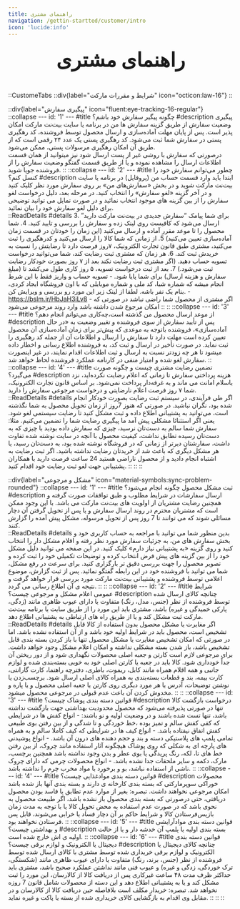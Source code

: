 ```yaml
---
title: راهنمای مشتری
navigation: /gettin-startted/customer/intro
icon: 'lucide:info'
---
```


### <div style="text-align: center; margin: 1.25rem 0; font-size: 2.75rem; margin-bottom: 2.75rem;">راهنمای مشتری</div>

::CustomeTabs
  ::div{label="شرایط و مقررات مارکت" icon="octicon:law-16"}
  ::

  ::div{label="پیگیری سفارش" icon="fluent:eye-tracking-16-regular"}
    ::collapse
    ---
    id: '1'
    ---
    #title
    چگونه پیگیر سفارش خود باشم؟
    #description
    پیگیری وضعیت سفارش از طریق گزینه سفارش ها من در برنامه یا سایت بیت‌نت مارکت امکان پذیر است. پس از پایان مهلت آماده‌سازی و ارسال محصول توسط فروشنده، کد رهگیری پستی در سفارش شما ثبت می‌شود. کد رهگیری پستی یک عدد ۲۴ رقمی است که از طریق آن امکان رهگیری مرسولات پستی، ممکن می‌شود.
    <br>
    درصورتی که سفارش با روشی غیر از پست ارسال شود نیز میتوانید از همان قسمت اطلاعات ارسال را مشاهده نموده و یا از طریق قسمت گفتگو وضعیت سفارش را از فروشنده جویا شوید.
    ::
    ::collapse
    ---
    id: '2'
    ---
    #title
    چطور می‌توانم سفارش خود را کنسل کنم؟
    #description
    ابتدا باید وارد قسمت حساب من (پروفایل) در برنامه یا سایت بیت‌نت مارکت شوید و در بخش «سفارش‌های من» بر روی سفارش مورد نظر کلیک کنید و در آخر گزینه «لغو سفارش» را انتخاب کنید. در مرحله بعد، دلیل درخواست لغو سفارش را از بین گزینه های موجود انتخاب نمائید و در صورت تمایل می توانید توضیحی برای دلیل لغو سفارش خود را بیان نمائید.
    <br>
      ::ReadDetails
      #details
      3. برای شما پیامک “سفارش جدیدی در بیت‌نت مارکت دارید” ارسال می‌شود که کافیست روی لینک زده و سفارش را بررسی و تایید کنید.
      4. شما محصول را تا موعد مقرر آماده و ارسال می‌کنید (این زمان را خودتان در قسمت زمان آماده‌سازی تعیین می‌کنید)
      5. از زمانی که شما کالا را ارسال می‌کنید و کدرهگیری را ثبت می‌کنید، مشتری طبق قانون تجارت الکترونیک، ۷روز فرصت دارد تا رضایتش را نسبت به خریدش ثبت کند.
      6. هر زمان که مشتری ثبت رضایت کند، شما می‌توانید درخواست تسویه حساب دهید. (اگر مشتری ثبت رضایت نکند بعد از ۷ روز بصورت خودکار رضایت ثبت می‌شود.)
      7. بعد از ثبت درخواست تسویه، ۵ روز کاری طول می‌کشد تا (مبلغ سفارش و هزینه ارسال) برای شما پایا شود.
      - تسویه حساب و واریز فقط با این شرط انجام میشه که شماره شبا، کد ملی و شماره موبایلی که با اون فروشگاه ایجاد کردی، بنام یک نفر باشه. لطفا از لینک زیر این مورد رو بررسی و ویرایش کن.
      - https://bslm.ir/HbJaH3iLv8
      - اگر مشتری از محصول شما راضی نباشد در صورتی که امکان مرجوع شدن داشته باشد وارد روند مرجوعی می‌شود
      ::
    ::
    ::collapse
    ---
    id: '3'
    ---
    #title
    از موعد ارسال محصول من گذشته است،چه‌کاری می‌توانم انجام دهم؟
    #description
    پس از تأیید سفارش از سوی فروشنده و تغییر وضعیت به «در حال آماده‌سازی»، فروشنده باتوجه به موعدی که پیش‌تر برای زمان آماده‌سازی آن محصول تعیین کرده است مهلت دارد تا سفارش را ارسال و اطلاعات آن از جمله کد رهگیری را ثبت نماید. در صورت تأخیر در ارسال و ثبت کد، به فروشنده اطلاع رسانی و اخطار داده میشود تا هر چه زودتر نسبت به ارسال و ثبت اطلاعات اقدام نمایند، در غیر اینصورت سفارش لغو شده و امتیاز منفی در کارنامه عملکرد فروشنده لحاظ خواهد شد.
    ::
    ::collapse
    ---
    id: '4'
    ---
    #title
    ﺗﻀﻤﯿﻦ رﺿﺎﯾﺖ ﻣﺸﺘﺮی چیست و چگونه صورت می‌گیرد؟
    #description
    ﻫﺰﯾﻨﻪ ﭘﺮداﺧﺘﯽ ﺳﻔﺎرش ﺗﺎ زﻣﺎﻧﯽ ﮐﻪ اﻋﻠﺎم رﺿﺎﯾﺖ ﻧﮑﺮده‌اﯾﺪ، ﻧﺰد ﺑﺎﺳﻠﺎم اﻣﺎﻧﺖ ﻣﯽ ﻣﺎﻧﺪ و ﺑﻪ ﻏﺮﻓﻪ‌دار ﭘﺮداﺧﺖ ﻧﻤﯽ‌ﺷﻮد.
    ﺑﺮ اﺳﺎس ﻗﺎﻧﻮن ﺗﺠﺎرت اﻟﮑﺘﺮوﻧﯿﮏ، ﺷﻤﺎ ۷ روز ﻓﺮﺻﺖ اﻋﻠﺎم ﻧﺎرﺿﺎﯾﺘﯽ و درﺧﻮاﺳﺖ مرجوعی سفارش را دارﯾﺪ.
    <br>
      ::ReadDetails
      #details
      اگر طی فرآیندی، در سیستم ثبت رضایت بصورت خودکار انجام شده بود، نگران نباشید. در صورتی که هنوز 7روز از زمان تحویل محصول به شما نگذشته است، می‌توانید به پشتیبانی اطلاع داده و ثبت مشکل کنید تا رضایت سیستمی لغو شود.
      یعنی اگر استثنائا مشکلی پیش آمد ما پیگیری رضایت شما را تضمین می‌کنیم. مثلا:
      سفارش شما سالم به دست‌تان نرسید،
      چیزی که سفارش داده بودید با چیزی که به دست‌تان رسیده تطابق نداشت،
      کیفیت محصول با آنچه در سایت نوشته شده تفاوت داشت،
      سفارشتان دیرتر از زمانی که در فروشگاه نوشته شده بود، به دست‌تان رسید،
      یا هر مشکل دیگری که باعث شد از خریدتان رضایت نداشته باشید.
      اگر ثبت رضایت به اشتباه انجام دادید و از محصول ناراضی هستید 24 ساعت فرصت دارید با همکاران پشتیبانی جهت لغو ثبت رضایت خود اقدام کنید.
      ::
    ::
  ::

  ::div{label="مشکل و مرجوعی" icon="material-symbols:sync-problem-rounded"}
    ::collapse
    ---
    id: '1'
    ---
    #title
    ثبت مشکل محصول چگونه انجام می‌شود؟
    #description
    ارسال سفارشات در شرایط مطلوب و طبق توافقات صورت گرفته و همچنین رضایت مشتریان از اولویت های بیت‌نت مارکت می باشد. با این وجود ممکن است که مشتریان محترم در روند ارسال سفارش و یا پس از تحویل گرفتن آن دچار مسائلی شوند که می توانند تا 7 روز پس از تحویل مرسوله، مشکل پیش آمده را گزارش کنند.
    <br>
      ::ReadDetails
      #details
      بدین منظور شما می توانید با مراجعه به حساب کاربری خود و بخش سفارش های من، به جزئیات سفارش مورد نظر رفته و اقلام مشکل دار را انتخاب کنید و روی گزینه «به پشتیبانی نیاز دارم» کلیک کنید. در این صفحه می توانید دلیل مشکل خود را از بین گزینه های پیش فرض انتخاب کرده و توضیحات تکمیلی خود را ثبت کرده و تصویر محصول را جهت بررسی دقیق تر بارگزاری کنید. برای سرعت در رفع مشکل، شما می توانید با فروشنده خود در این رابطه گفتگو نمائید.
      پس از ثبت گزارش، موضوع اعلامی توسط فروشنده و پشتیبانی بیت‌نت مارکت مورد بررسی قرار خواهد گرفت و نتیجه ی آن اطلاع رسانی می گردد.
      ::
    ::
    ::collapse
    ---
    id: '2'
    ---
    #title
    شرایط عمومی اعلام مشکل و مرجوعی چیست؟
    #description
    چنانچه کالای ارسال شده توسط فروشنده از نظر (جنس، مدل، رنگ) متفاوت یا دارای عیوب ظاهری مانند (زدگی، پارکی خمیدگی و غیره) باشد، مشتری باید این مورد را از طریق سایت یا برنامه بیت‌نت مارکت ثبت مشکل کند و یا از طریق راه های ارتباطی به پشتیبانی اطلاع دهد.
    <br>
      ::ReadDetails
      #details
      اگر مغایرت یا مشکل محصول بدون استفاده از کالا قابل تشخیص است، محصول باید در شرایط اولیه خود باشد و از آن استفاده نشده باشد.
      اما در صورتی که امکان تشخیص مغایرت یا مشکل محصول تنها با باز کردن بسته بندی قابل تشخیص باشد، باز شدن بسته مشکلی نداشته و امکان اعلام مشکل وجود خواهد داشت.
      برای مرجوعی لازم است کارتن و جعبه اصلی محصولات نگهداری شود و از دور ریختن آن جداً خودداری شود.
      کالا باید در جعبه یا کارتن اصلی خود به ‏خوبی بسته‌بندی شده و لوازم جانبی و همه اقلام همراه مانند کابل، ریموت، باطری، دفترچه راهنما، کارت گارانتی، کارت بیمه، بند و قطعات بسته‌بندی به همراه کالای اصلی ارسال شود.
      برچسب‌زدن یا نوشتن توضیحات، آدرس یا هر مورد دیگری روی کارتن یا جعبه اصلی محصول و یا پاره و مخدوش کردن آن باعث عدم قبولی در مرجوعی محصول میشود.
      ::
    ::
    ::collapse
    ---
    id: '3'
    ---
    #title
    قوانین دسته بندی پوشاک چیست؟
    #description
    درخواست بازگشت کالا تنها در صورتی پذیرفته می‌شود که محصول محدودیت بهداشتی جهت بازگشت نداشته باشد، تنها تست شده باشند و در وضعیت اولیه و نو باشند:
    - انواع کفش ها در شرایطی که کفی کفش سالم و تمیز بوده ،خط خوردگی و تا شدگی و از بین رفتن بوی طبیعی کفش اتفاق نیفتاده باشد.
    - انواع کیف ها در شرایطی که کیف کاملا سالم و به همراه تمامی پلمپ های پلاستیکی دسته و بند و حجم دهنده های درون آن باشد.
    - انواع پوشیدنی های پارچه ای به شکلی که روی پوشاک هیچگونه آثار استفاده مانند چروک، از بین رفتن خط های تا، لکه، رنگ پریدگی یا بوی عطر و بدن وجود نداشته باشد همچنین برچسب، مارک، دکمه و سایر ملحقات جدا نشده باشد.
    - انواع محصولات چرمی که دارای چروک ناشی از استفاده نباشد، بو و برخورد با مواد مخرب چرم را نداشته باشد.
    ::
    ::collapse
    ---
    id: '4'
    ---
    #title
    قوانین دسته بندی موادغذایی چیست؟
    #description
    محصولات خوراکی سوپرمارکتی که بسته بندی کارخانه ی دارند و بسته بندی آنها باز شده باشد امکان مرجوعی نخواهند داشت.
    تبصره: بغیر از موارد عدم تطابق یا فاسد بودن محصول دریافتی، حتی درصورتی که بسته بندی محصول باز نشده باشد، اگر طبیعت محصول به نحوی باشد که در صورت عدم استفاده به محض تحویل کالا یا با توجه به مدت زمان بازپس‌فرستادن کالا و شرایط حاکم بر آن دچار فساد یا خرابی می‌شوند، قابل پس فرستادن نخواهند بود.
    ::
    ::collapse
    ---
    id: '5'
    ---
    #title
    قوانین دسته بندی موادآرایشی و بهداشتی چیست؟
    #description
    بسته بندی اولیه یا پلمپ آن خدشه دار و یا از حالت اولیه ی اش خارج شده است.
    ::
    ::collapse
    ---
    id: '6'
    ---
    #title
    قوانین دسته بندی دیجیتال یا الکترونیک و لوازم برقی چیست؟
    #description
    چنانچه کالای دیجیتال یا الکترونیک و لوازم برقی خریداری شده توسط مشتری با کالای ارسال شده توسط فروشنده از نظر (جنس، برند، رنگ) متفاوت یا دارای عیوب ظاهری مانند (شکستگی، ترک خوردگی، زدگی و غیره) و عیوب فنی مانند نداشتن عملکرد صحیح باشد، مشتری باید حداکثر ظرف مدت ۴۸ ساعت غیرکاری پس از دریافت کالا از کالارسان، این مورد را ثبت مشکل کند و یا به پشتیبانی اطلاع دهد و این دسته از محصولات شامل قانون 7 روزه نخواهد شد.
    تبصره: خریدار مکلف است بلافاصله حین دریافت کالا از کالارسان و در مقابل وی اقدام به بازگشایی کالای خریداری شده از بسته یا پاکت و غیره نماید.
    ::
  ::
::